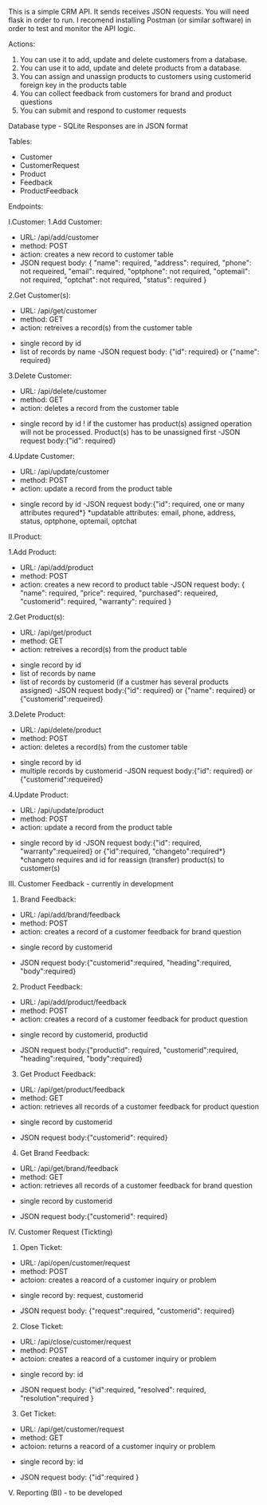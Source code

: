 This is a simple CRM API. 
It sends receives JSON requests.
You will need flask in order to run. 
I recomend installing Postman (or similar software) in order to test and monitor the API logic.

Actions:
1. You can use it to add, update and delete customers from a database. 
2. You can use it to add, update and delete products from a database.
3. You can assign and unassign products to customers using customerid foreign key in the products table
4. You can collect feedback from customers for brand and product questions
5. You can submit and respond to customer requests

Database type - SQLite
Responses are in JSON format

Tables:
- Customer
- CustomerRequest
- Product
- Feedback
- ProductFeedback

Endpoints:

I.Customer:
1.Add Customer:
- URL: /api/add/customer
- method: POST
- action: creates a new record to customer table
- JSON request body: 
{
    "name": required,
    "address": required,
    "phone": not requeired,
    "email": required,
    "optphone": not required,
    "optemail": not required,
    "optchat": not required,
    "status": required
}

2.Get Customer(s):
- URL: /api/get/customer
- method: GET
- action: retreives a record(s) from the customer table
* single record by id
* list of records by name
-JSON request body:
{"id": required} or {"name": required}

3.Delete Customer:
- URL: /api/delete/customer
- method: GET
- action: deletes a record from the customer table
* single record by id
! if the customer has product(s) assigned operation will not be processed. Product(s) has to be unassigned first
-JSON request body:{"id": required}

4.Update Customer:
- URL: /api/update/customer
- method: POST
- action: update a record from the product table
* single record by id
-JSON request body:{"id": required, one or many attributes requred*}
*updatable attributes: email, phone, address, status, optphone, optemail, optchat

II.Product:

1.Add Product:
- URL: /api/add/product
- method: POST
- action: creates a new record to product table
-JSON request body:
{
    "name": required,
    "price": required,
    "purchased": requeired,
    "customerid": required,
    "warranty": required
}

2.Get Product(s):
- URL: /api/get/product
- method: GET
- action: retreives a record(s) from the product table
* single record by id
* list of records by name
* list of records by customerid (if a custmer has several products assigned)
-JSON request body:{"id": required} or {"name": required} or {"customerid":requeired}

3.Delete Product:
- URL: /api/delete/product
- method: POST
- action: deletes a record(s) from the customer table
* single record by id
* multiple records by customerid
-JSON request body:{"id": required} or {"customerid":requeired}

4.Update Product:
- URL: /api/update/product
- method: POST
- action: update a record from the product table
* single record by id
-JSON request body:{"id": required, "warranty":requeired} or {"id":required, "changeto":required*}
*changeto requires and id for reassign (transfer) product(s) to customer(s)

III. Customer Feedback - currently in development

1. Brand Feedback:
- URL: /api/add/brand/feedback
- method: POST
- action: creates a record of a customer feedback for brand question
* single record by customerid
- JSON request body:{"customerid":required, "heading":required, "body":required}

2. Product Feedback:
- URL: /api/add/product/feedback
- method: POST
- action: creates a record of a customer feedback for product question
* single record by customerid, productid
- JSON request body:{"productid": required, "customerid":required, "heading":required, "body":required}

3. Get Product Feedback:
- URL: /api/get/product/feedback
- method: GET
- action: retrieves all records of a customer feedback for product question
* single record by customerid
- JSON request body:{"customerid": required}

4. Get Brand Feedback:
- URL: /api/get/brand/feedback
- method: GET
- action: retrieves all records of a customer feedback for brand question
* single record by customerid
- JSON request body:{"customerid": required}

IV. Customer Request (Tickting)

1. Open Ticket:
- URL: /api/open/customer/request
- method: POST
- actoion: creates a reacord of a customer inquiry or problem
* single record by: request, customerid
- JSON request body: {"request":required, "customerid": required}

2. Close Ticket:
- URL: /api/close/customer/request
- method: POST
- actoion: creates a reacord of a customer inquiry or problem
* single record by: id
- JSON request body: {"id":required, "resolved": required, "resolution":required }

3. Get Ticket:
- URL: /api/get/customer/request
- method: GET
- actoion: returns a reacord of a customer inquiry or problem
* single record by: id
- JSON request body: {"id":required }


V. Reporting (BI) - to be developed